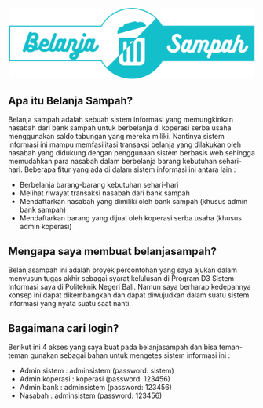 <p align="center"><img src="public/img/logo.png" width="500"></p>

## Apa itu Belanja Sampah?

Belanja sampah adalah sebuah sistem informasi yang memungkinkan nasabah dari bank sampah untuk berbelanja di koperasi serba usaha menggunakan saldo tabungan yang mereka miliki. Nantinya sistem informasi ini mampu memfasilitasi transaksi belanja yang dilakukan oleh nasabah yang didukung dengan penggunaan sistem berbasis web sehingga memudahkan para nasabah dalam berbelanja barang kebutuhan sehari-hari. Beberapa fitur yang ada di dalam sistem informasi ini antara lain :

- Berbelanja barang-barang kebutuhan sehari-hari
- Melihat riwayat transaksi nasabah dari bank sampah
- Mendaftarkan nasabah yang dimiliki oleh bank sampah (khusus admin bank sampah)
- Mendaftarkan barang yang dijual oleh koperasi serba usaha (khusus admin koperasi)

## Mengapa saya membuat belanjasampah?

Belanjasampah ini adalah proyek percontohan yang saya ajukan dalam menyusun tugas akhir sebagai syarat kelulusan di Program D3 Sistem Informasi saya di Politeknik Negeri Bali. Namun saya berharap kedepannya konsep ini dapat dikembangkan dan dapat diwujudkan dalam suatu sistem informasi yang nyata suatu saat nanti.

## Bagaimana cari login?

Berikut ini 4 akses yang saya buat pada belanjasampah dan bisa teman-teman gunakan sebagai bahan untuk mengetes sistem informasi ini :

- Admin sistem : adminsistem (password: sistem)
- Admin koperasi : koperasi (password: 123456)
- Admin bank : adminsistem (password: 123456)
- Nasabah : adminsistem (password: 123456)
